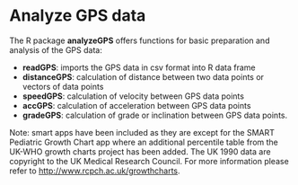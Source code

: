 Analyze GPS data
========

The R package **analyzeGPS** offers functions for basic preparation and analysis of the GPS data: 

* **readGPS**: imports the GPS data in csv format into R data frame
* **distanceGPS**: calculation of distance between two data points or vectors of data points
* **speedGPS**: calculation of velocity between GPS data points
* **accGPS**: calculation of acceleration between GPS data points
* **gradeGPS**: calculation of grade or inclination between GPS data points.

Note: smart apps have been included as they are except for the SMART Pediatric Growth
Chart app where an additional percentile table from the UK-WHO growth charts project has been added.
The UK 1990 data are copyright to the UK Medical Research Council. For more information
please refer to http://www.rcpch.ac.uk/growthcharts.
